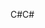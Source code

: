 <span data-ttu-id="4db4a-101">C#</span><span class="sxs-lookup"><span data-stu-id="4db4a-101">C#</span></span>